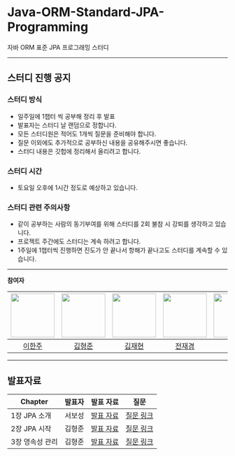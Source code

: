 # Java-ORM-Standard-JPA-Programming
자바 ORM 표준 JPA 프로그래밍 스터디

---

## 스터디 진행 공지
### 스터디 방식
- 일주일에 1챕터 씩 공부해 정리 후 발표
- 발표자는 스터디 날 랜덤으로 정합니다.
- 모든 스터디원은 적어도 1개씩 질문을 준비해야 합니다.
- 질문 이외에도 추가적으로 공부하신 내용을 공유해주시면 좋습니다.
- 스터디 내용은 깃헙에 정리해서 올리려고 합니다.
### 스터디 시간
- 토요일 오후에 1시간 정도로 예상하고 있습니다.
### 스터디 관련 주의사항
- 같이 공부하는 사람의 동기부여를 위해 스터디를 2회 불참 시 강퇴를 생각하고 있습니다.
- 프로젝트 주간에도 스터디는 계속 하려고 합니다.
- 1주일에 1챕터씩 진행하면 진도가 안 끝나서 항해가 끝나고도 스터디를 계속할 수 있습니다.

---

**참여자**

| [<img src="https://avatars.githubusercontent.com/u/43159295?v=4" width="100">](https://github.com/yanJuicy) | [<img src="https://avatars.githubusercontent.com/u/91590391?v=4" width="100">](https://github.com/hjun0917) | [<img src="https://avatars.githubusercontent.com/u/28504937?v=4" width="100">](https://github.com/tjvm0877) | [<img src="https://avatars.githubusercontent.com/u/114788315?v=4" width="100">](https://github.com/Jaekyeong1) | [<img src="https://avatars.githubusercontent.com/u/110980231?v=4" width="100">](https://github.com/JeongO41) | [<img src="https://avatars.githubusercontent.com/u/110963294?v=4" width="100">](https://github.com/suhjaesuk) | [<img src="https://avatars.githubusercontent.com/u/118160987?v=4" width="100">](https://github.com/teabear12) |
| :-----------------------------------: | :---------------------------------------: | :-------------------------------------: | :-------------------------------------: | :---------------------------------------: | :---------------------------------------: | :---------------------------------------: | 
| [이한주](https://github.com/yanJuicy) | [김형준](https://github.com/hjun0917) | [김재현](https://github.com/tjvm0877) | [전재경](https://github.com/Jaekyeong1) | [정진](https://github.com/JeongO41) | [서재석](https://github.com/suhjaesuk) | [서보성](https://github.com/teabear12) |

---

## 발표자료 
| Chapter | 발표자 | 발표 자료 | 질문
| --- | --- | --- | --- |
| 1장 JPA 소개 | 서보성 | [발표 자료](./1장/README.md)   | [질문 링크](https://github.com/yanJuicy-study/Java-ORM-Standard-JPA-Programming/issues/1)
| 2장 JPA 시작 | 김형준 | [발표 자료](./2장/README.md)   | [질문 링크](https://github.com/yanJuicy-study/Java-ORM-Standard-JPA-Programming/issues/2)
| 3장 영속성 관리 | 김형준 | [발표 자료](./3장/README.md)   | [질문 링크](https://github.com/yanJuicy-study/Java-ORM-Standard-JPA-Programming/issues/3)

